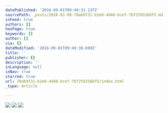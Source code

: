 ```yaml
---
datePublished: '2016-09-01T09:49:31.137Z'
sourcePath: _posts/2016-03-08-78ab9731-b1e0-4d40-bcef-76f2593166f5.md
inFeed: true
authors: []
hasPage: true
keywords: []
author: []
via: {}
dateModified: '2016-09-01T09:49:30.699Z'
title: ''
publisher: {}
description: ''
inLanguage: null
inNav: true
starred: true
url: 78ab9731-b1e0-4d40-bcef-76f2593166f5/index.html
_type: Article

---
```

![](https://s3-us-west-2.amazonaws.com/the-grid-img/p/85f96b722842d0d4af8607a8475ceb32cbe240f2.jpg)
![](https://s3-us-west-2.amazonaws.com/the-grid-img/p/a67d524bcfef88991f15690053a86dd25a66b62a.jpg)
![](https://s3-us-west-2.amazonaws.com/the-grid-img/p/a6cc2f740edd6fc39f37c926f34957e0c4d506ed.jpg)